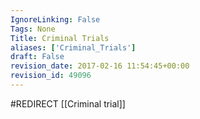 ```yaml
---
IgnoreLinking: False
Tags: None
Title: Criminal Trials
aliases: ['Criminal_Trials']
draft: False
revision_date: 2017-02-16 11:54:45+00:00
revision_id: 49096
---
```


#REDIRECT [[Criminal trial]]